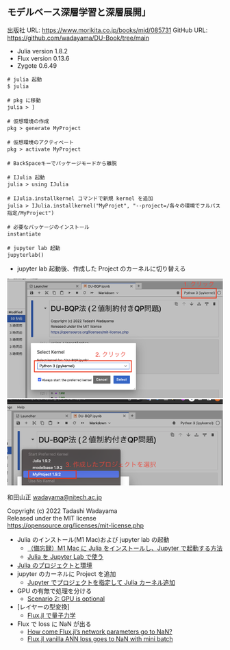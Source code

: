 ## モデルベース深層学習と深層展開」

出版社 URL: https://www.morikita.co.jp/books/mid/085731
GitHub URL: https://github.com/wadayama/DU-Book/tree/main

- Julia version 1.8.2
- Flux version 0.13.6
- Zygote 0.6.49

```
# julia 起動
$ julia

# pkg に移動
julia > ]

# 仮想環境の作成
pkg > generate MyProject

# 仮想環境のアクティベート
pkg > activate MyProject

# BackSpaceキーでパッケージモードから離脱

# IJulia 起動
julia > using IJulia

# IJulia.installkernel コマンドで新規 kernel を追加
julia > IJulia.installkernel("MyProjet", "--project=/各々の環境でフルパス指定/MyProject")

# 必要なパッケージのインストール
instantiate

# jupyter lab 起動
jupyterlab()
```

- jupyter lab 起動後、作成した Project のカーネルに切り替える

![手順1](images/1.png)
![手順2](images/2.png)

和田山正 wadayama@nitech.ac.jp

Copyright (c) 2022 Tadashi Wadayama  
Released under the MIT license  
https://opensource.org/licenses/mit-license.php

- Julia のインストール(M1 Mac)および jupyter lab の起動
  - [（備忘録）M1 Mac に Julia をインストールし、Jupyter で起動する方法](https://qiita.com/shyu_manabe/items/3978c1ef5d96d4e9dcef)
  - [Julia を Jupyter Lab で使う](https://leadinge.co.jp/julialang/2022/04/06/jupyterlab/#toc3)
- [Julia のプロジェクトと環境](https://qiita.com/mametank/items/9fc1c9227303d6ca304b)
- jupyter のカーネルに Project を追加
  - [Jupyter でプロジェクトを指定して Julia カーネル追加](https://stat-you1025.blogspot.com/2020/08/jupyter-julia.html)
- GPU の有無で処理を分ける
  - [Scenario 2: GPU is optional](https://cuda.juliagpu.org/stable/installation/conditional/#Scenario-2:-GPU-is-optional)
- [レイヤーの型変換]
  - [Flux.jl で量子力学](https://qiita.com/cometscome_phys/items/65048a702b54826b19d6#%E3%83%8B%E3%83%A5%E3%83%BC%E3%83%A9%E3%83%AB%E3%83%8D%E3%83%83%E3%83%88%E3%83%AF%E3%83%BC%E3%82%AF%E3%81%AB%E3%82%88%E3%82%8B%E5%9F%BA%E5%BA%95%E3%82%A8%E3%83%8D%E3%83%AB%E3%82%AE%E3%83%BC%E6%8E%A2%E7%B4%A2)
- Flux で loss に NaN が出る
  - [How come Flux.jl’s network parameters go to NaN?](https://discourse.julialang.org/t/how-come-flux-jls-network-parameters-go-to-nan/16439)
  - [Flux.jl vanilla ANN loss goes to NaN with mini batch](https://discourse.julialang.org/t/flux-jl-vanilla-ann-loss-goes-to-nan-with-mini-batch/25511)
